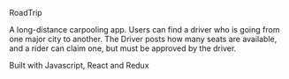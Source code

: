 RoadTrip

A long-distance carpooling app. Users can find a driver who is going from one major city to another. The Driver posts how many seats are available, and a rider can claim one, but must be approved by the driver.

Built with Javascript, React and Redux
